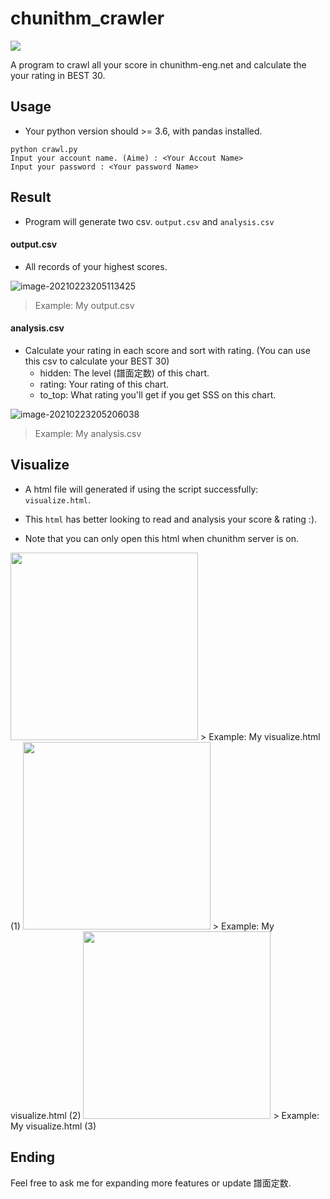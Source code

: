 # chunithm_crawler

![](https://chunithm-net-eng.com/mobile/images/logo.png)

A program to crawl all your score in chunithm-eng.net and calculate the your rating in BEST 30.

## Usage

* Your python version should >= 3.6, with pandas installed.

```
python crawl.py
Input your account name. (Aime) : <Your Accout Name>
Input your password : <Your password Name>
```

## Result

* Program will generate two csv. `output.csv` and `analysis.csv`

#### output.csv

* All records of your highest scores.

![image-20210223205113425](https://i.imgur.com/8mAEgGh.png)

> Example: My output.csv

#### analysis.csv

* Calculate your rating in each score and sort with rating. (You can use this csv to calculate your BEST 30) 
  * hidden: The level (譜面定数) of this chart.
  * rating: Your rating of this chart.
  * to_top: What rating you'll get if you get SSS on this chart.

![image-20210223205206038](https://i.imgur.com/sJIlNQq.png)

> Example: My analysis.csv

## Visualize

* A html file will generated if using the script successfully: `visualize.html`.
* This `html` has better looking to read and analysis your score & rating :).

* Note that you can only open this html when chunithm server is on.

<img src="https://i.imgur.com/t3XRcLG.png" width=300px>
> Example: My visualize.html (1)

<img src="https://i.imgur.com/dQMzI98.png" width=300px>
> Example: My visualize.html (2)

<img src="https://i.imgur.com/HrEUvwi.png" width=300px>
> Example: My visualize.html (3)

## Ending

Feel free to ask me for expanding more features or update 譜面定数.